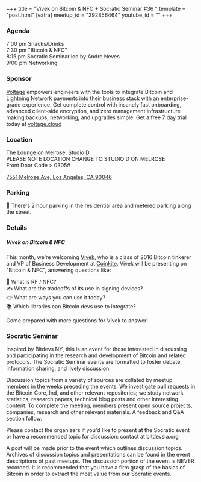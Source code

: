 +++
title = "Vivek on Bitcoin & NFC + Socratic Seminar #36 "
template = "post.html"
[extra]
meetup_id = "292856464"
youtube_id = ""
+++

### Agenda

7:00 pm Snacks/Drinks  
7:30 pm "Bitcoin & NFC"  
8:15 pm Socratic Seminar led by Andre Neves  
9:00 pm Networking  

### Sponsor

[Voltage] empowers engineers with the tools to integrate Bitcoin and Lightning Network payments into their business stack with an enterprise-grade experience. Get complete control with insanely fast onboarding, advanced client-side encryption, and zero management infrastructure making backups, networking, and upgrades simple. Get a free 7 day trial today at [voltage.cloud](https://voltage.cloud)

### Location
The Lounge on Melrose: Studio D  
PLEASE NOTE LOCATION CHANGE TO STUDIO D ON MELROSE  
Front Door Code > 0305#

[7551 Melrose Ave, Los Angeles, CA 90046](https://www.google.com/maps/place/Lounge+On+Melrose/@34.0838482,-118.355135,19z/data=!3m1!4b1!4m6!3m5!1s0x80c2bfb95661c38d:0x19a3c62dccac8326!8m2!3d34.0838482!4d-118.3544913!16s%2Fg%2F11flr4bqbn)  

### Parking

🚨 There's 2 hour parking in the residential area and metered parking along the street.

### Details

##### Vivek on Bitcoin & NFC 
This month, we're welcoming [Vivek](https://twitter.com/Seardsalmon), who is a class of 2016 Bitcoin tinkerer and VP of Business Development at [Coinkite](https://twitter.com/coinkite). Vivek will be presenting on "Bitcoin & NFC", answering questions like:  

👀 What is RF / NFC?  
✍️ What are the tradeoffs of its use in signing devices?  
👉 What are ways you can use it today?  
📚 Which libraries can Bitcoin devs use to integrate?  

Come prepared with more questions for Vivek to answer!  

### Socratic Seminar
Inspired by Bitdevs NY, this is an event for those interested in discussing and participating in the research and development of Bitcoin and related protocols. The Socratic Seminar events are formatted to foster debate, information sharing, and lively discussion.

Discussion topics from a variety of sources are collated by meetup members in the weeks preceding the events. We investigate pull requests in the Bitcoin Core, lnd, and other relevant repositories; we study network statistics, research papers, technical blog posts and other interesting content. To complete the meeting, members present open source projects, companies, research and other relevant materials. A feedback and Q&A section follow.

Please contact the organizers if you'd like to present at the Socratic event or have a recommended topic for discussion: contact at bitdevsla.org

A post will be made prior to the event which outlines discussion topics. Archives of discussion topics and presentations can be found in the event descriptions of past meetups. The discussion portion of the event is NEVER recorded. It is recommended that you have a firm grasp of the basics of Bitcoin in order to extract the most value from our Socratic events.

  
[Voltage]: https://voltage.cloud/

